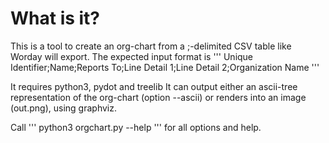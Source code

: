 # What is it?
This is a tool to create an org-chart from a ;-delimited CSV table like Worday will export. The expected input format is
'''
Unique Identifier;Name;Reports To;Line Detail 1;Line Detail 2;Organization Name
'''

It requires python3, pydot and treelib
It can output either an ascii-tree representation of the org-chart (option --ascii) or renders into an image (out.png), using graphviz.

Call
'''
python3 orgchart.py --help
'''
for all options and help.